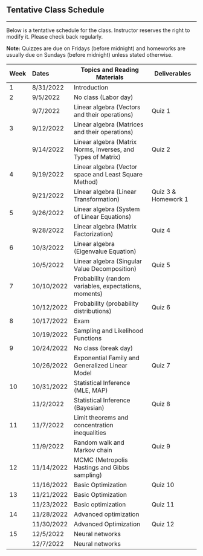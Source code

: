 ## Tentative Class Schedule
---
 Below is a tentative schedule for the class. Instructor reserves the right to modify it. Please check back regularly. 

**Note:** Quizzes are due on Fridays (before midnight) and homeworks are usually due on Sundays (before midnight) unless stated otherwise.

| Week |    Dates   |    Topics and Reading Materials                |     Deliverables     |
|------|:-----------|------------------------------------------------|----------------------|
| 1  | 8/31/2022  | Introduction  |                    |
| 2  | 9/5/2022   |     No class (Labor day)                       |                    | 
|    | 9/7/2022   | Linear algebra (Vectors and their operations) |        Quiz 1       |
| 3  | 9/12/2022  | Linear algebra (Matrices and their operations)   |  |
|    | 9/14/2022  | Linear algebra (Matrix Norms, Inverses, and Types of Matrix)  |     Quiz 2 | 
| 4  | 9/19/2022  | Linear algebra (Vector space and Least Square Method) |    |
|    | 9/21/2022  | Linear algebra (Linear Transformation) |  Quiz 3 & Homework 1 | 
| 5  | 9/26/2022  | Linear algebra (System of Linear Equations) |  |
|    | 9/28/2022  | Linear algebra (Matrix Factorization)    | Quiz 4 |
| 6  | 10/3/2022  |  Linear algebra (Eigenvalue Equation) | |
|    | 10/5/2022  |  Linear algebra (Singular Value Decomposition) | Quiz 5 |
| 7  | 10/10/2022  | Probability (random variables, expectations, moments) |  |
|    | 10/12/2022  | Probability (probability distributions) | Quiz 6 |
| 8  | 10/17/2022 | Exam  |  | 
|    | 10/19/2022 | Sampling and Likelihood Functions |  |
| 9  | 10/24/2022 | No class (break day) |  |
|    | 10/26/2022 | Exponential Family and Generalized Linear Model | Quiz 7 |
| 10 | 10/31/2022 |  Statistical Inference (MLE, MAP) |  |
|    | 11/2/2022 |  Statistical Inference (Bayesian)  | Quiz 8  |
| 11 | 11/7/2022  | Limit theorems and concentration inequalities |  |
|    | 11/9/2022 | Random walk and Markov chain                   | Quiz 9 |
| 12 | 11/14/2022 | MCMC (Metropolis Hastings and Gibbs sampling) |  |
|    | 11/16/2022 | Basic Optimization | Quiz 10 |
| 13 | 11/21/2022 | Basic Optimization |  |
|    | 11/23/2022 | Basic optimization | Quiz 11 |
| 14 | 11/28/2022 | Advanced optimization  |  |
|    | 11/30/2022 | Advanced Optimization  | Quiz 12 | 
| 15 | 12/5/2022  | Neural networks   |  |
|    | 12/7/2022  | Neural networks   |  |


